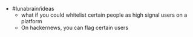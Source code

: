 - #lunabrain/ideas
	- what if you could whitelist certain people as high signal users on a platform
	- On hackernews, you can flag certain users